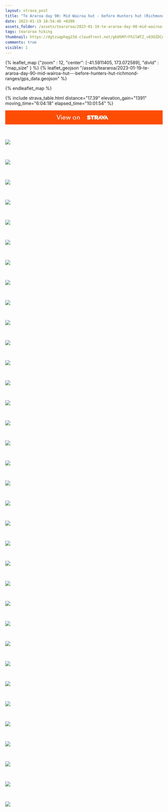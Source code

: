 ```yaml
---
layout: strava_post
title: "Te Araroa day 90: Mid Wairoa hut - before Hunters hut (Richmond ranges)"
date: 2023-01-19 18:54:46 +0200
assets_folder: /assets/teararoa/2023-01-19-te-araroa-day-90-mid-wairoa-hut---before-hunters-hut-richmond-ranges
tags: teararoa hiking
thumbnail: https://dgtzuqphqg23d.cloudfront.net/gkU5MfrFh1lWTZ_v03OZDCAuXR5iSQD2r2s_I64-Lkc-1024x768.jpg
comments: true
visible: 1
---
```



{% leaflet_map {"zoom" : 12,
                  "center": [-41.5911405, 173.072589],
                 "divId" : "map_size" } %}
    {% leaflet_geojson "/assets/teararoa/2023-01-19-te-araroa-day-90-mid-wairoa-hut---before-hunters-hut-richmond-ranges/gps_data.geojson" %}

{% endleaflet_map %}





{% include strava_table.html distance="17.39" elevation_gain="1391" moving_time="6:04:18" elapsed_time="10:01:54" %}

[![](/assets/strava.jpg)](https://www.strava.com/activities/8430883305)


<br />

![](https://dgtzuqphqg23d.cloudfront.net/gkU5MfrFh1lWTZ_v03OZDCAuXR5iSQD2r2s_I64-Lkc-1024x768.jpg)


<br />

![](https://dgtzuqphqg23d.cloudfront.net/Bz7MlKD30znkrjc3jr5AvXXMp3r4eGE18Qcredz-9-I-1024x768.jpg)


<br />

![](https://dgtzuqphqg23d.cloudfront.net/CUg65hw3uujZrJsNkdvuOdP8n9D24B4wXi8Za9JJijg-768x1024.jpg)


<br />

![](https://dgtzuqphqg23d.cloudfront.net/JDdRks98iQOScG3ds38lNuQY7oaf3chm1IO-FTdpezM-768x1024.jpg)


<br />

![](https://dgtzuqphqg23d.cloudfront.net/ZPpnmTqYM_8NvMRNNpgpwIsJL32Kn1wszebZyM8nL1g-768x1024.jpg)


<br />

![](https://image.mux.com/4vfJQ5gPXINziCTCNuzX7mlChEjyd013EtoKn300Ef102g/thumbnail.jpg?width=450&height=800&fit_mode=preserve&time=0)


<br />

![](https://dgtzuqphqg23d.cloudfront.net/a7svQzP8_0YLRjU10Y9V8YVCIC7ksLYWgTiO_tIUG5c-768x1024.jpg)


<br />

![](https://dgtzuqphqg23d.cloudfront.net/x79aOcCgj7W3dJo5mHj9s86bRCJOhJ9Imcldkz8uMmg-768x1024.jpg)


<br />

![](https://dgtzuqphqg23d.cloudfront.net/AWHu6JhD8CUCvV1hM4h3TPYuOGm1feOSyYqqqcwCBmc-1024x768.jpg)


<br />

![](https://dgtzuqphqg23d.cloudfront.net/qqKpO_IfZgJEhm4OGqlTRkarocNcbZP1E98xKxzYZlM-1024x768.jpg)


<br />

![](https://dgtzuqphqg23d.cloudfront.net/Y3KOyxiaCICsvGepzQxvaeKnCRx5fDwgrC4RcikZbU0-768x1024.jpg)


<br />

![](https://dgtzuqphqg23d.cloudfront.net/fE9mg-rRa3qo0pb3sbowke7WkNzAJa1fJ04LQ0MKwm0-768x1024.jpg)


<br />

![](https://dgtzuqphqg23d.cloudfront.net/_FhkgkEPekSm1UdrsakRK2ARtB15Ro4EjKy1WRSom6E-1024x768.jpg)


<br />

![](https://dgtzuqphqg23d.cloudfront.net/FBp5l0tTewViFO2O--sxee8za4n6H9l0Wwx6yetRaeA-1024x768.jpg)


<br />

![](https://dgtzuqphqg23d.cloudfront.net/KaaTJSsFsvDGn6Ug1ALbGzuUSIXZlt1olT4SgiBNq9I-1024x768.jpg)


<br />

![](https://dgtzuqphqg23d.cloudfront.net/8hE3cNHLdtYv2fQE5onLL-GUPfKUISjXQKugUAwYJ5o-1024x768.jpg)


<br />

![](https://dgtzuqphqg23d.cloudfront.net/lau_lQbG5fe2ys58l-hWUei_jr8gm63ltNQDW9F5-G4-1024x768.jpg)


<br />

![](https://dgtzuqphqg23d.cloudfront.net/NBlMo7d9EGAQnPAX468RrW9E-KKVrNhNW4bIjW8Aixw-1024x768.jpg)


<br />

![](https://dgtzuqphqg23d.cloudfront.net/BaDzIqKYSM4aqbUk1K8f_wDUUc46lkOUx4P6lapLQdA-1024x768.jpg)


<br />

![](https://dgtzuqphqg23d.cloudfront.net/vt8UHk5PRfNi6Qfn3qi8DAME80ZEEMTa8KTeIOsSygk-768x1024.jpg)


<br />

![](https://dgtzuqphqg23d.cloudfront.net/9ljaIwF-7PlDokqvgZevdKcOCC9Fzwmz3Aslun1cI-s-1024x768.jpg)


<br />

![](https://dgtzuqphqg23d.cloudfront.net/1sQzXJsuMPJH0W8FGWgA0317RErtxre4bIFSuoE9jgo-768x1024.jpg)


<br />

![](https://dgtzuqphqg23d.cloudfront.net/FOG8gDLdJ8N1I6WKyotkHCmeX8Jwqg7HPKI8hQW2WlA-1024x768.jpg)


<br />

![](https://dgtzuqphqg23d.cloudfront.net/gNel5zKsgghhDkKHpHlY7-CbbNo5vr4DmgsAOvUkAZY-1024x768.jpg)


<br />

![](https://dgtzuqphqg23d.cloudfront.net/4UyfRYL2oKQaONfQQ6SzsaWk5IsyN5fmlWsMCzMdlgE-1024x768.jpg)


<br />

![](https://dgtzuqphqg23d.cloudfront.net/c5AruR4-9uNBDembEIys59nDjda2EBMgtSQd_01Zw_s-1024x768.jpg)


<br />

![](https://dgtzuqphqg23d.cloudfront.net/0z8P97Cc_rv5gpPRGOkhauM028xqA9hoVsD6Ozl21fY-1024x768.jpg)


<br />

![](https://dgtzuqphqg23d.cloudfront.net/bcKPnNoCTLGEG5UBlsZo9pOIr2yVnUkBXWO6GQiXhvU-768x1024.jpg)


<br />

![](https://dgtzuqphqg23d.cloudfront.net/PNIbsKxoRDiJx_yac1kPUD7oj20Wtm2oM7xeWn3EEXo-1024x768.jpg)


<br />

![](https://dgtzuqphqg23d.cloudfront.net/DbKduLsxAn4lDTuTTWWvogpfL0-tvb_17mFUKZiYJZA-768x1024.jpg)


<br />

![](https://dgtzuqphqg23d.cloudfront.net/7LDANqomZf6aXqQrLZeTiBWWrCXsyI5bDncjKPs_C8k-768x1024.jpg)


<br />

![](https://dgtzuqphqg23d.cloudfront.net/wwjgNQsn9ZdnAx0coDoJYe-v9GI0xfFkuW2CMqyM3mI-1024x386.jpg)


<br />

![](https://dgtzuqphqg23d.cloudfront.net/cTJomUUMwkQioNsvvAux5WPI7XN-o_Kfa6hKCv2wVvU-1024x768.jpg)


<br />

![](https://dgtzuqphqg23d.cloudfront.net/lEmvcaCKe02_acClsp_gRIMamoIc1yhPIpoUUWSWDOo-1024x768.jpg)
